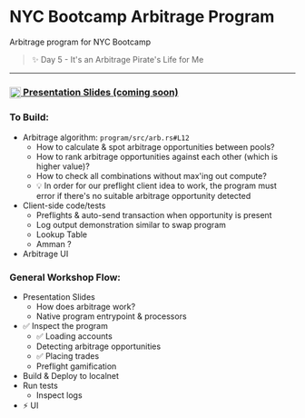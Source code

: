 # NYC Bootcamp Arbitrage Program
Arbitrage program for NYC Bootcamp

> ✨ Day 5 - It's an Arbitrage Pirate's Life for Me

---

### [<img src="https://raw.githubusercontent.com/solana-developers/pirate-bootcamp/main/docs/images/slides-icon.svg" alt="slides" width="20" align="center"/> Presentation Slides (coming soon)](https://github.com/buffalojoec/nyc-bootcamp-arb-program)

### To Build:
* Arbitrage algorithm: `program/src/arb.rs#L12`
    * How to calculate & spot arbitrage opportunities between pools?
    * How to rank arbitrage opportunities against each other (which is higher value)?
    * How to check all combinations without max'ing out compute?
    * 💡 In order for our preflight client idea to work, the program must error if there's no suitable arbitrage opportunity detected
* Client-side code/tests
    * Preflights & auto-send transaction when opportunity is present
    * Log output demonstration similar to swap program
    * Lookup Table
    * Amman ?
* Arbitrage UI

### General Workshop Flow:
* Presentation Slides
    * How does arbitrage work?
    * Native program entrypoint & processors
* ✅ Inspect the program
    * ✅ Loading accounts
    * Detecting arbitrage opportunities
    * ✅ Placing trades
    * Preflight gamification
* Build & Deploy to localnet
* Run tests
    * Inspect logs
* ⚡️ UI
